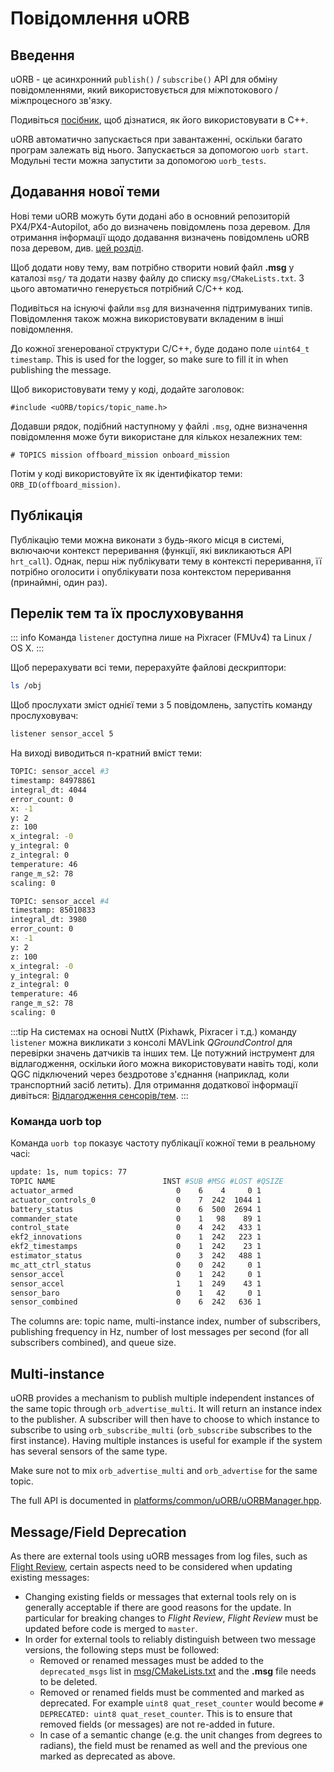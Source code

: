 # Повідомлення uORB

## Введення

uORB - це асинхронний `publish()` / `subscribe()` API для обміну повідомленнями, який використовується для міжпотокового / міжпроцесного зв'язку.

Подивіться [посібник](../modules/hello_sky.md), щоб дізнатися, як його використовувати в C++.

uORB автоматично запускається при завантаженні, оскільки багато програм залежать від нього. Запускається за допомогою `uorb start`. Модульні тести можна запустити за допомогою `uorb_tests`.

## Додавання нової теми

Нові теми uORB можуть бути додані або в основний репозиторій PX4/PX4-Autopilot, або до визначень повідомлень поза деревом. Для отримання інформації щодо додавання визначень повідомлень uORB поза деревом, див. [цей розділ](../advanced/out_of_tree_modules.md#out-of-tree-uorb-message-definitions).

Щоб додати нову тему, вам потрібно створити новий файл **.msg** у каталозі `msg/` та додати назву файлу до списку `msg/CMakeLists.txt`. З цього автоматично генерується потрібний C/C++ код.

Подивіться на існуючі файли `msg` для визначення підтримуваних типів. Повідомлення також можна використовувати вкладеним в інші повідомлення.

До кожної згенерованої структури C/C++, буде додано поле `uint64_t timestamp`. This is used for the logger, so make sure to fill it in when publishing the message.

Щоб використовувати тему у коді, додайте заголовок:

```
#include <uORB/topics/topic_name.h>
```

Додавши рядок, подібний наступному у файлі `.msg`, одне визначення повідомлення може бути використане для кількох незалежних тем:

```
# TOPICS mission offboard_mission onboard_mission
```

Потім у коді використовуйте їх як ідентифікатор теми: `ORB_ID(offboard_mission)`.


## Публікація

Публікацію теми можна виконати з будь-якого місця в системі, включаючи контекст переривання (функції, які викликаються API `hrt_call`). Однак, перш ніж публікувати тему в контексті переривання, її потрібно оголосити і опублікувати поза контекстом переривання (принаймні, один раз).

## Перелік тем та їх прослуховування

::: info Команда `listener` доступна лише на Pixracer (FMUv4) та Linux / OS X.
:::

Щоб перерахувати всі теми, перерахуйте файлові дескриптори:

```sh
ls /obj
```

Щоб прослухати зміст однієї теми з 5 повідомлень, запустіть команду прослуховувач:

```sh
listener sensor_accel 5
```

На виході виводиться n-кратний вміст теми:

```sh
TOPIC: sensor_accel #3
timestamp: 84978861
integral_dt: 4044
error_count: 0
x: -1
y: 2
z: 100
x_integral: -0
y_integral: 0
z_integral: 0
temperature: 46
range_m_s2: 78
scaling: 0

TOPIC: sensor_accel #4
timestamp: 85010833
integral_dt: 3980
error_count: 0
x: -1
y: 2
z: 100
x_integral: -0
y_integral: 0
z_integral: 0
temperature: 46
range_m_s2: 78
scaling: 0
```

:::tip
На системах на основі NuttX (Pixhawk, Pixracer і т.д.) команду `listener` можна викликати з консолі MAVLink *QGroundControl* для перевірки значень датчиків та інших тем. Це потужний інструмент для відлагодження, оскільки його можна використовувати навіть тоді, коли QGC підключений через бездротове з'єднання (наприклад, коли транспортний засіб летить). Для отримання додаткової інформації дивіться: [Відлагодження сенсорів/тем](../debug/sensor_uorb_topic_debugging.md).
:::

### Команда uorb top

Команда `uorb top` показує частоту публікації кожної теми в реальному часі:

```sh
update: 1s, num topics: 77
TOPIC NAME                        INST #SUB #MSG #LOST #QSIZE
actuator_armed                       0    6    4     0 1
actuator_controls_0                  0    7  242  1044 1
battery_status                       0    6  500  2694 1
commander_state                      0    1   98    89 1
control_state                        0    4  242   433 1
ekf2_innovations                     0    1  242   223 1
ekf2_timestamps                      0    1  242    23 1
estimator_status                     0    3  242   488 1
mc_att_ctrl_status                   0    0  242     0 1
sensor_accel                         0    1  242     0 1
sensor_accel                         1    1  249    43 1
sensor_baro                          0    1   42     0 1
sensor_combined                      0    6  242   636 1
```
The columns are: topic name, multi-instance index, number of subscribers, publishing frequency in Hz, number of lost messages per second (for all subscribers combined), and queue size.


## Multi-instance

uORB provides a mechanism to publish multiple independent instances of the same topic through `orb_advertise_multi`. It will return an instance index to the publisher. A subscriber will then have to choose to which instance to subscribe to using `orb_subscribe_multi` (`orb_subscribe` subscribes to the first instance). Having multiple instances is useful for example if the system has several sensors of the same type.

Make sure not to mix `orb_advertise_multi` and `orb_advertise` for the same topic.

The full API is documented in [platforms/common/uORB/uORBManager.hpp](https://github.com/PX4/PX4-Autopilot/blob/main/platforms/common/uORB/uORBManager.hpp).

<a id="deprecation"></a>

## Message/Field Deprecation
As there are external tools using uORB messages from log files, such as [Flight Review](https://github.com/PX4/flight_review), certain aspects need to be considered when updating existing messages:

- Changing existing fields or messages that external tools rely on is generally acceptable if there are good reasons for the update. In particular for breaking changes to *Flight Review*, *Flight Review* must be updated before code is merged to `master`.
- In order for external tools to reliably distinguish between two message versions, the following steps must be followed:
  - Removed or renamed messages must be added to the `deprecated_msgs` list in [msg/CMakeLists.txt](https://github.com/PX4/PX4-Autopilot/blob/c5a6a60903455c3600f47e3c45ecaa48614559c8/msg/CMakeLists.txt#L189) and the **.msg** file needs to be deleted.
  - Removed or renamed fields must be commented and marked as deprecated. For example `uint8 quat_reset_counter` would become `# DEPRECATED: uint8 quat_reset_counter`. This is to ensure that removed fields (or messages) are not re-added in future.
  - In case of a semantic change (e.g. the unit changes from degrees to radians), the field must be renamed as well and the previous one marked as deprecated as above.

